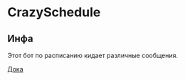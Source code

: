 # CrazySchedule

## Инфа
Этот бот по расписанию кидает различные сообщения.

[Дока](https://github.com/Crazy-Max-Blog/CrazySchedule)
